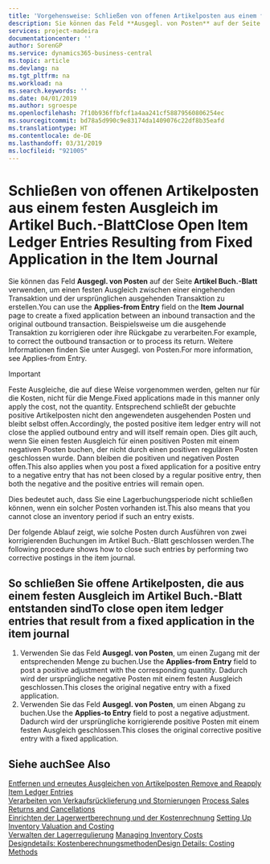 ```yaml
---
title: 'Vorgehensweise: Schließen von offenen Artikelposten aus einem festen Ausgleich im Artikel Buch.-Blatt | Microsoft Docs'
description: Sie können das Feld **Ausgegl. von Posten** auf der Seite **Artikel Buch.-Blatt** verwenden, um einen festen Ausgleich zwischen einer eingehenden Transaktion und der ursprünglichen ausgehenden Transaktion zu erstellen. Beispielsweise um die ausgehende Transaktion zu korrigieren oder ihre Rückgabe zu verarbeiten.
services: project-madeira
documentationcenter: ''
author: SorenGP
ms.service: dynamics365-business-central
ms.topic: article
ms.devlang: na
ms.tgt_pltfrm: na
ms.workload: na
ms.search.keywords: ''
ms.date: 04/01/2019
ms.author: sgroespe
ms.openlocfilehash: 7f10b936ffbfcf1a4aa241cf58879560806254ec
ms.sourcegitcommit: bd78a5d990c9e83174da1409076c22df8b35eafd
ms.translationtype: HT
ms.contentlocale: de-DE
ms.lasthandoff: 03/31/2019
ms.locfileid: "921005"
---
```

# <a name="close-open-item-ledger-entries-resulting-from-fixed-application-in-the-item-journal"></a><span data-ttu-id="2e8c5-104">Schließen von offenen Artikelposten aus einem festen Ausgleich im Artikel Buch.-Blatt</span><span class="sxs-lookup"><span data-stu-id="2e8c5-104">Close Open Item Ledger Entries Resulting from Fixed Application in the Item Journal</span></span>
<span data-ttu-id="2e8c5-105">Sie können das Feld **Ausgegl. von Posten** auf der Seite **Artikel Buch.-Blatt** verwenden, um einen festen Ausgleich zwischen einer eingehenden Transaktion und der ursprünglichen ausgehenden Transaktion zu erstellen.</span><span class="sxs-lookup"><span data-stu-id="2e8c5-105">You can use the **Applies-from Entry** field on the **Item Journal** page to create a fixed application between an inbound transaction and the original outbound transaction.</span></span> <span data-ttu-id="2e8c5-106">Beispielsweise um die ausgehende Transaktion zu korrigieren oder ihre Rückgabe zu verarbeiten.</span><span class="sxs-lookup"><span data-stu-id="2e8c5-106">For example, to correct the outbound transaction or to process its return.</span></span> <span data-ttu-id="2e8c5-107">Weitere Informationen finden Sie unter Ausgegl. von Posten.</span><span class="sxs-lookup"><span data-stu-id="2e8c5-107">For more information, see Applies-from Entry.</span></span>  

> [!IMPORTANT]  
>  <span data-ttu-id="2e8c5-108">Feste Ausgleiche, die auf diese Weise vorgenommen werden, gelten nur für die Kosten, nicht für die Menge.</span><span class="sxs-lookup"><span data-stu-id="2e8c5-108">Fixed applications made in this manner only apply the cost, not the quantity.</span></span> <span data-ttu-id="2e8c5-109">Entsprechend schließt der gebuchte positive Artikelposten nicht den angewendeten ausgehenden Posten und bleibt selbst offen.</span><span class="sxs-lookup"><span data-stu-id="2e8c5-109">Accordingly, the posted positive item ledger entry will not close the applied outbound entry and will itself remain open.</span></span> <span data-ttu-id="2e8c5-110">Dies gilt auch, wenn Sie einen festen Ausgleich für einen positiven Posten mit einem negativen Posten buchen, der nicht durch einen positiven regulären Posten geschlossen wurde. Dann bleiben die positiven und negativen Posten offen.</span><span class="sxs-lookup"><span data-stu-id="2e8c5-110">This also applies when you post a fixed application for a positive entry to a negative entry that has not been closed by a regular positive entry, then both the negative and the positive entries will remain open.</span></span>  
>   
>  <span data-ttu-id="2e8c5-111">Dies bedeutet auch, dass Sie eine Lagerbuchungsperiode nicht schließen können, wenn ein solcher Posten vorhanden ist.</span><span class="sxs-lookup"><span data-stu-id="2e8c5-111">This also means that you cannot close an inventory period if such an entry exists.</span></span>  

<span data-ttu-id="2e8c5-112">Der folgende Ablauf zeigt, wie solche Posten durch Ausführen von zwei korrigierenden Buchungen im Artikel Buch.-Blatt geschlossen werden.</span><span class="sxs-lookup"><span data-stu-id="2e8c5-112">The following procedure shows how to close such entries by performing two corrective postings in the item journal.</span></span>  

## <a name="to-close-open-item-ledger-entries-that-result-from-a-fixed-application-in-the-item-journal"></a><span data-ttu-id="2e8c5-113">So schließen Sie offene Artikelposten, die aus einem festen Ausgleich im Artikel Buch.-Blatt entstanden sind</span><span class="sxs-lookup"><span data-stu-id="2e8c5-113">To close open item ledger entries that result from a fixed application in the item journal</span></span>  

1.  <span data-ttu-id="2e8c5-114">Verwenden Sie das Feld **Ausgegl. von Posten**, um einen Zugang mit der entsprechenden Menge zu buchen.</span><span class="sxs-lookup"><span data-stu-id="2e8c5-114">Use the **Applies-from Entry** field to post a positive adjustment with the corresponding quantity.</span></span> <span data-ttu-id="2e8c5-115">Dadurch wird der ursprüngliche negative Posten mit einem festen Ausgleich geschlossen.</span><span class="sxs-lookup"><span data-stu-id="2e8c5-115">This closes the original negative entry with a fixed application.</span></span>  
2.  <span data-ttu-id="2e8c5-116">Verwenden Sie das Feld **Ausgegl. von Posten**, um einen Abgang zu buchen.</span><span class="sxs-lookup"><span data-stu-id="2e8c5-116">Use the **Applies-to Entry** field to post a negative adjustment.</span></span> <span data-ttu-id="2e8c5-117">Dadurch wird der ursprüngliche korrigierende positive Posten mit einem festen Ausgleich geschlossen.</span><span class="sxs-lookup"><span data-stu-id="2e8c5-117">This closes the original corrective positive entry with a fixed application.</span></span>  

## <a name="see-also"></a><span data-ttu-id="2e8c5-118">Siehe auch</span><span class="sxs-lookup"><span data-stu-id="2e8c5-118">See Also</span></span>  
[<span data-ttu-id="2e8c5-119">Entfernen und erneutes Ausgleichen von Artikelposten</span><span class="sxs-lookup"><span data-stu-id="2e8c5-119"> Remove and Reapply Item Ledger Entries</span></span>](finance-how-to-remove-and-reapply-item-entries.md)  
 <span data-ttu-id="2e8c5-120">[Verarbeiten von Verkaufsrücklieferung und Stornierungen](sales-how-process-sales-returns-cancellations.md) </span><span class="sxs-lookup"><span data-stu-id="2e8c5-120">[Process Sales Returns and Cancellations](sales-how-process-sales-returns-cancellations.md) </span></span>  
 <span data-ttu-id="2e8c5-121">[Einrichten der Lagerwertberechnung und der Kostenrechnung](finance-set-up-inventory-valuation-and-costing.md) </span><span class="sxs-lookup"><span data-stu-id="2e8c5-121">[Setting Up Inventory Valuation and Costing](finance-set-up-inventory-valuation-and-costing.md) </span></span>  
 <span data-ttu-id="2e8c5-122">[Verwalten der Lagerregulierung](finance-manage-inventory-costs.md) </span><span class="sxs-lookup"><span data-stu-id="2e8c5-122">[Managing Inventory Costs](finance-manage-inventory-costs.md) </span></span>  
 [<span data-ttu-id="2e8c5-123">Designdetails: Kostenberechnungsmethoden</span><span class="sxs-lookup"><span data-stu-id="2e8c5-123">Design Details: Costing Methods</span></span>](design-details-costing-methods.md)
